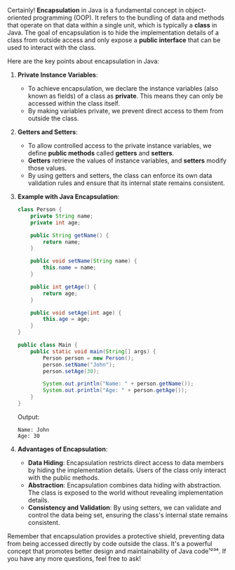 Certainly! **Encapsulation** in Java is a fundamental concept in object-oriented programming (OOP). It refers to the bundling of data and methods that operate on that data within a single unit, which is typically a **class** in Java. The goal of encapsulation is to hide the implementation details of a class from outside access and only expose a **public interface** that can be used to interact with the class.

Here are the key points about encapsulation in Java:

1. **Private Instance Variables**:
   - To achieve encapsulation, we declare the instance variables (also known as fields) of a class as **private**. This means they can only be accessed within the class itself.
   - By making variables private, we prevent direct access to them from outside the class.

2. **Getters and Setters**:
   - To allow controlled access to the private instance variables, we define **public methods** called **getters** and **setters**.
   - **Getters** retrieve the values of instance variables, and **setters** modify those values.
   - By using getters and setters, the class can enforce its own data validation rules and ensure that its internal state remains consistent.

3. **Example with Java Encapsulation**:
   ```java
   class Person {
       private String name;
       private int age;

       public String getName() {
           return name;
       }

       public void setName(String name) {
           this.name = name;
       }

       public int getAge() {
           return age;
       }

       public void setAge(int age) {
           this.age = age;
       }
   }

   public class Main {
       public static void main(String[] args) {
           Person person = new Person();
           person.setName("John");
           person.setAge(30);

           System.out.println("Name: " + person.getName());
           System.out.println("Age: " + person.getAge());
       }
   }
   ```
   Output:
   ```
   Name: John
   Age: 30
   ```

4. **Advantages of Encapsulation**:
   - **Data Hiding**: Encapsulation restricts direct access to data members by hiding the implementation details. Users of the class only interact with the public methods.
   - **Abstraction**: Encapsulation combines data hiding with abstraction. The class is exposed to the world without revealing implementation details.
   - **Consistency and Validation**: By using setters, we can validate and control the data being set, ensuring the class's internal state remains consistent.

Remember that encapsulation provides a protective shield, preventing data from being accessed directly by code outside the class. It's a powerful concept that promotes better design and maintainability of Java code¹²³⁴. If you have any more questions, feel free to ask!